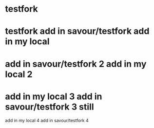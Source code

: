 # testfork
testfork
add in savour/testfork
add in my local
===
add in savour/testfork 2
add in my local 2
===
add in my local 3
add in savour/testfork 3 still
===
add in my local 4
add in savour/testfork 4
